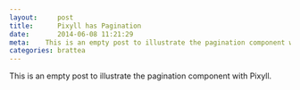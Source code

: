 ```yaml
---
layout:     post
title:      Pixyll has Pagination
date:       2014-06-08 11:21:29
meta:    This is an empty post to illustrate the pagination component with Pixyll.
categories: brattea
---
```


This is an empty post to illustrate the pagination component with Pixyll.
